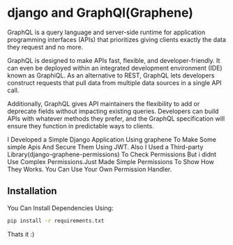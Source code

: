# django and GraphQl(Graphene)

GraphQL is a query language and server-side runtime for application programming interfaces (APIs) that prioritizes giving clients exactly the data they request and no more. 

GraphQL is designed to make APIs fast, flexible, and developer-friendly. It can even be deployed within an integrated development environment (IDE) known as GraphiQL. As an alternative to REST, GraphQL lets developers construct requests that pull data from multiple data sources in a single API call. 

Additionally, GraphQL gives API maintainers the flexibility to add or deprecate fields without impacting existing queries. Developers can build APIs with whatever methods they prefer, and the GraphQL specification will ensure they function in predictable ways to clients.

I Developed a Simple Django Application Using graphene To Make Some simple Apis And Secure Them Using JWT. Also I Used a Third-party Library(django-graphene-permissions) To Check Permissions But i didnt Use Complex Permissions.Just Made Simple Permissions To Show How They Works.
You Can Use Your Own Permission Handler.

## Installation

You Can Install Dependencies Using:

```bash
pip install -r requirements.txt
```

Thats it :)


